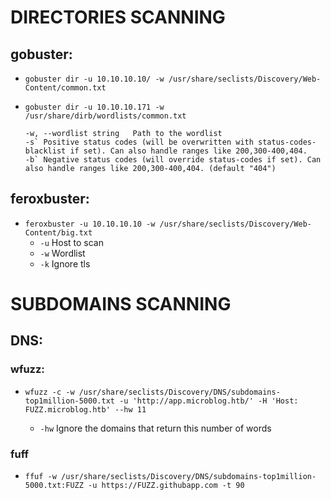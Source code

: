 # DIRECTORIES SCANNING
## gobuster:
- `gobuster dir -u 10.10.10.10/ -w /usr/share/seclists/Discovery/Web-Content/common.txt `
- `gobuster dir -u 10.10.10.171 -w /usr/share/dirb/wordlists/common.txt`

    ```
    -w, --wordlist string   Path to the wordlist
    -s` Positive status codes (will be overwritten with status-codes-blacklist if set). Can also handle ranges like 200,300-400,404.
    -b` Negative status codes (will override status-codes if set). Can also handle ranges like 200,300-400,404. (default "404")
    ```

## feroxbuster:
- `feroxbuster -u 10.10.10.10 -w /usr/share/seclists/Discovery/Web-Content/big.txt`
    - `-u` Host to scan
    - `-w` Wordlist 
    - `-k` Ignore tls

# SUBDOMAINS SCANNING
## DNS:
### wfuzz:
- `wfuzz -c -w /usr/share/seclists/Discovery/DNS/subdomains-top1million-5000.txt -u 'http://app.microblog.htb/' -H 'Host: FUZZ.microblog.htb' --hw 11`

    - `-hw` Ignore the domains that return this number of words

### fuff
- `ffuf -w /usr/share/seclists/Discovery/DNS/subdomains-top1million-5000.txt:FUZZ -u https://FUZZ.githubapp.com -t 90  `